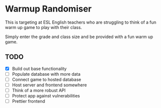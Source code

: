 # Warmup Randomiser

This is targeting at ESL English teachers who are struggling to think of a fun warm up game to play with their class.

Simply enter the grade and class size and be provided with a fun warm up game.


## TODO
- [x] Build out base functionality
- [ ] Populate database with more data 
- [ ] Connect game to hosted database 
- [ ] Host server and frontend somewhere 
- [ ] Think of a more robust API
- [ ] Protect app against vulnerabilities
- [ ] Prettier frontend
